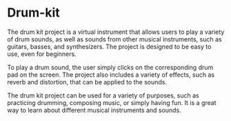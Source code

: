 # Drum-kit
The drum kit project is a virtual instrument that allows users to play a variety of drum sounds, as well as sounds from other musical instruments, such as guitars, basses, and synthesizers. The project is designed to be easy to use, even for beginners.

To play a drum sound, the user simply clicks on the corresponding drum pad on the screen. The project also includes a variety of effects, such as reverb and distortion, that can be applied to the sounds.

The drum kit project can be used for a variety of purposes, such as practicing drumming, composing music, or simply having fun. It is a great way to learn about different musical instruments and sounds.
